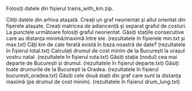 Folosiți datele din fișierul trains_with_km.zip.

Citiți datele din arhiva atașată.
Creați un graf neorientat și altul orientat din fișerele atașate. Creați matricea de adiancență și separat graful de costuri. La punctele următoare folosiți graful neorientat.
Găsiți stațiile consecutive care au distanța minimă/maximă între ele. (rezultatele în fișierele min.txt și max.txt)
Câți km de cale ferată există în baza noastră de date? (rezultatele în fișierul total.txt)
Calculați drumul de cost minim de la București la orașul vostru natal. (rezultatele în fișierul ruta.txt)
Găsiți stația (nodul) cea mai departe de București și drumul. (rezultatele în fișierul departe.txt)
Găsiți toate drumurile de la București la Oradea. (rezultatele în fișierul bucuresti_oradea.txt)
Găsiți cele două stații din graf care sunt la distanța maximă (pe drumul de cost minim). (rezultatele în fișierul drum_lung.txt)
